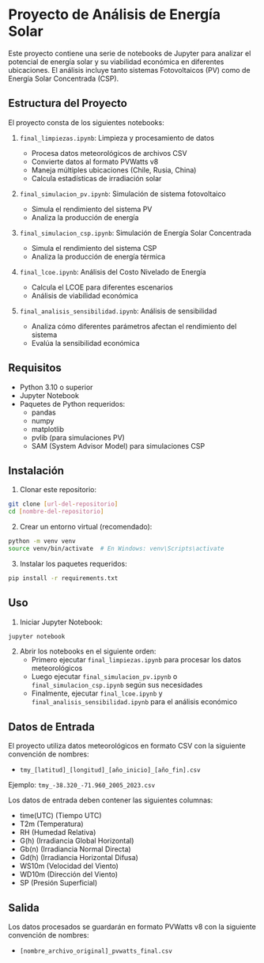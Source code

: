 # Proyecto de Análisis de Energía Solar

Este proyecto contiene una serie de notebooks de Jupyter para analizar el potencial de energía solar y su viabilidad económica en diferentes ubicaciones. El análisis incluye tanto sistemas Fotovoltaicos (PV) como de Energía Solar Concentrada (CSP).

## Estructura del Proyecto

El proyecto consta de los siguientes notebooks:

1. `final_limpiezas.ipynb`: Limpieza y procesamiento de datos
   - Procesa datos meteorológicos de archivos CSV
   - Convierte datos al formato PVWatts v8
   - Maneja múltiples ubicaciones (Chile, Rusia, China)
   - Calcula estadísticas de irradiación solar

2. `final_simulacion_pv.ipynb`: Simulación de sistema fotovoltaico
   - Simula el rendimiento del sistema PV
   - Analiza la producción de energía

3. `final_simulacion_csp.ipynb`: Simulación de Energía Solar Concentrada
   - Simula el rendimiento del sistema CSP
   - Analiza la producción de energía térmica

4. `final_lcoe.ipynb`: Análisis del Costo Nivelado de Energía
   - Calcula el LCOE para diferentes escenarios
   - Análisis de viabilidad económica

5. `final_analisis_sensibilidad.ipynb`: Análisis de sensibilidad
   - Analiza cómo diferentes parámetros afectan el rendimiento del sistema
   - Evalúa la sensibilidad económica

## Requisitos

- Python 3.10 o superior
- Jupyter Notebook
- Paquetes de Python requeridos:
  - pandas
  - numpy
  - matplotlib
  - pvlib (para simulaciones PV)
  - SAM (System Advisor Model) para simulaciones CSP

## Instalación

1. Clonar este repositorio:
```bash
git clone [url-del-repositorio]
cd [nombre-del-repositorio]
```

2. Crear un entorno virtual (recomendado):
```bash
python -m venv venv
source venv/bin/activate  # En Windows: venv\Scripts\activate
```

3. Instalar los paquetes requeridos:
```bash
pip install -r requirements.txt
```

## Uso

1. Iniciar Jupyter Notebook:
```bash
jupyter notebook
```

2. Abrir los notebooks en el siguiente orden:
   - Primero ejecutar `final_limpiezas.ipynb` para procesar los datos meteorológicos
   - Luego ejecutar `final_simulacion_pv.ipynb` o `final_simulacion_csp.ipynb` según sus necesidades
   - Finalmente, ejecutar `final_lcoe.ipynb` y `final_analisis_sensibilidad.ipynb` para el análisis económico

## Datos de Entrada

El proyecto utiliza datos meteorológicos en formato CSV con la siguiente convención de nombres:
- `tmy_[latitud]_[longitud]_[año_inicio]_[año_fin].csv`

Ejemplo: `tmy_-38.320_-71.960_2005_2023.csv`

Los datos de entrada deben contener las siguientes columnas:
- time(UTC) (Tiempo UTC)
- T2m (Temperatura)
- RH (Humedad Relativa)
- G(h) (Irradiancia Global Horizontal)
- Gb(n) (Irradiancia Normal Directa)
- Gd(h) (Irradiancia Horizontal Difusa)
- WS10m (Velocidad del Viento)
- WD10m (Dirección del Viento)
- SP (Presión Superficial)

## Salida

Los datos procesados se guardarán en formato PVWatts v8 con la siguiente convención de nombres:
- `[nombre_archivo_original]_pvwatts_final.csv`


